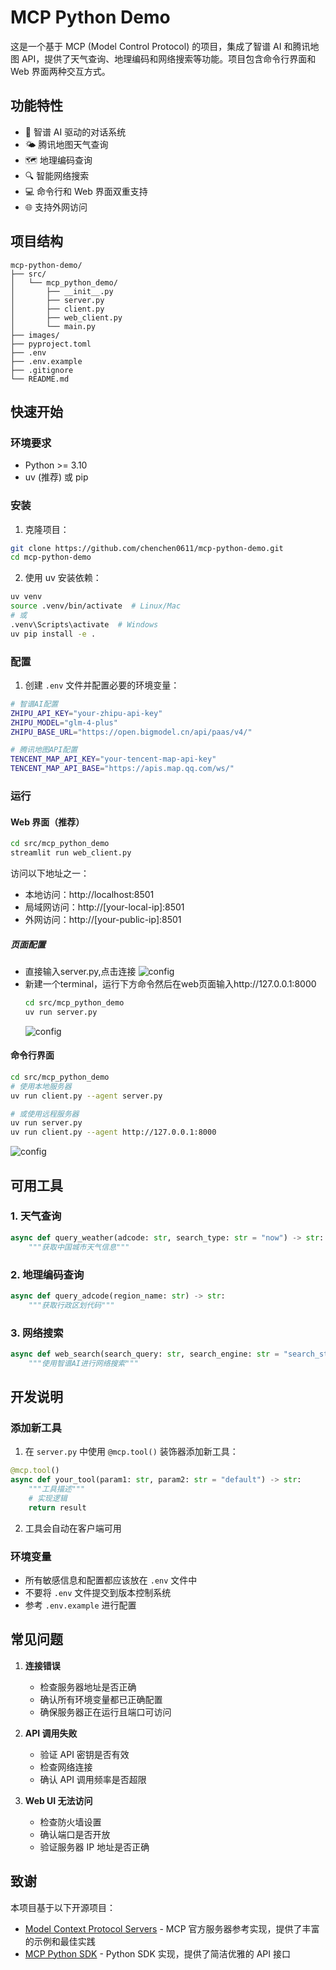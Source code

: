 # MCP Python Demo

这是一个基于 MCP (Model Control Protocol) 的项目，集成了智谱 AI 和腾讯地图 API，提供了天气查询、地理编码和网络搜索等功能。项目包含命令行界面和 Web 界面两种交互方式。

## 功能特性

- 🤖 智谱 AI 驱动的对话系统
- 🌤️ 腾讯地图天气查询
- 🗺️ 地理编码查询
- 🔍 智能网络搜索
- 💻 命令行和 Web 界面双重支持
- 🌐 支持外网访问

## 项目结构

```
mcp-python-demo/
├── src/
│   └── mcp_python_demo/
│       ├── __init__.py
│       ├── server.py
│       ├── client.py
│       ├── web_client.py
│       └── main.py
├── images/
├── pyproject.toml
├── .env
├── .env.example
├── .gitignore
└── README.md
```

## 快速开始

### 环境要求

- Python >= 3.10
- uv (推荐) 或 pip

### 安装

1. 克隆项目：
```bash
git clone https://github.com/chenchen0611/mcp-python-demo.git
cd mcp-python-demo
```

2. 使用 uv 安装依赖：
```bash
uv venv
source .venv/bin/activate  # Linux/Mac
# 或
.venv\Scripts\activate  # Windows
uv pip install -e .
```

### 配置

1. 创建 `.env` 文件并配置必要的环境变量：
```bash
# 智谱AI配置
ZHIPU_API_KEY="your-zhipu-api-key"
ZHIPU_MODEL="glm-4-plus"
ZHIPU_BASE_URL="https://open.bigmodel.cn/api/paas/v4/"

# 腾讯地图API配置
TENCENT_MAP_API_KEY="your-tencent-map-api-key"
TENCENT_MAP_API_BASE="https://apis.map.qq.com/ws/"
```

### 运行

#### Web 界面（推荐）

```bash
cd src/mcp_python_demo
streamlit run web_client.py
```

访问以下地址之一：
- 本地访问：http://localhost:8501
- 局域网访问：http://[your-local-ip]:8501
- 外网访问：http://[your-public-ip]:8501

##### 页面配置

 - 直接输入server.py,点击连接
 ![config](images/stdio.png)
 - 新建一个terminal，运行下方命令然后在web页面输入http://127.0.0.1:8000
    ```bash
    cd src/mcp_python_demo
    uv run server.py
    ```
    ![config](images/sse.png)

#### 命令行界面

```bash
cd src/mcp_python_demo
# 使用本地服务器
uv run client.py --agent server.py

# 或使用远程服务器
uv run server.py
uv run client.py --agent http://127.0.0.1:8000
```
![config](images/terminal.png)

## 可用工具

### 1. 天气查询
```python
async def query_weather(adcode: str, search_type: str = "now") -> str:
    """获取中国城市天气信息"""
```

### 2. 地理编码查询
```python
async def query_adcode(region_name: str) -> str:
    """获取行政区划代码"""
```

### 3. 网络搜索
```python
async def web_search(search_query: str, search_engine: str = "search_std") -> str:
    """使用智谱AI进行网络搜索"""
```

## 开发说明

### 添加新工具

1. 在 `server.py` 中使用 `@mcp.tool()` 装饰器添加新工具：
```python
@mcp.tool()
async def your_tool(param1: str, param2: str = "default") -> str:
    """工具描述"""
    # 实现逻辑
    return result
```

2. 工具会自动在客户端可用

### 环境变量

- 所有敏感信息和配置都应该放在 `.env` 文件中
- 不要将 `.env` 文件提交到版本控制系统
- 参考 `.env.example` 进行配置

## 常见问题

1. **连接错误**
   - 检查服务器地址是否正确
   - 确认所有环境变量都已正确配置
   - 确保服务器正在运行且端口可访问

2. **API 调用失败**
   - 验证 API 密钥是否有效
   - 检查网络连接
   - 确认 API 调用频率是否超限

3. **Web UI 无法访问**
   - 检查防火墙设置
   - 确认端口是否开放
   - 验证服务器 IP 地址是否正确

## 致谢

本项目基于以下开源项目：

- [Model Context Protocol Servers](https://github.com/modelcontextprotocol/servers) - MCP 官方服务器参考实现，提供了丰富的示例和最佳实践
- [MCP Python SDK](https://github.com/modelcontextprotocol/python-sdk) - Python SDK 实现，提供了简洁优雅的 API 接口


